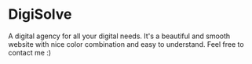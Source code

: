 # DigiSolve
A digital agency for all your digital needs.
It's a beautiful and smooth website with nice color combination and easy to understand. 
Feel free to contact me :)
